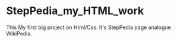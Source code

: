 # StepPedia_my_HTML_work
This My first big project on Html/Css. It's StepPedia page analogue WikiPedia.
